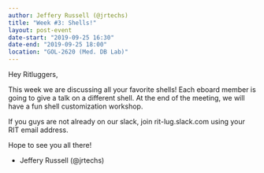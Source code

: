 ```yaml
---
author: Jeffery Russell (@jrtechs)
title: "Week #3: Shells!"
layout: post-event
date-start: "2019-09-25 16:30"
date-end: "2019-09-25 18:00"
location: "GOL-2620 (Med. DB Lab)"
---
```


Hey Ritluggers,

This week we are discussing all your favorite shells!
Each eboard member is going to give a talk on a different shell.
At the end of the meeting, we will have a fun shell customization workshop. 

If you guys are not already on our slack, join rit-lug.slack.com using your RIT email address.

Hope to see you all there! 

- Jeffery Russell (@jrtechs)
